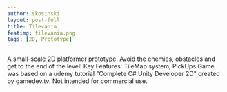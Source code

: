 ```yaml
---
author: skosinski
layout: post-full
title: Tilevania
featimg: tilevania.png
tags: [2D, Prototype]
---
```


A small-scale 2D platformer prototype. Avoid the enemies, obstacles and get to the end of the level!
Key Features: TileMap system, PickUps
Game was based on a udemy tutorial "Complete C# Unity Developer 2D" created by gamedev.tv.
Not intended for commercial use.
